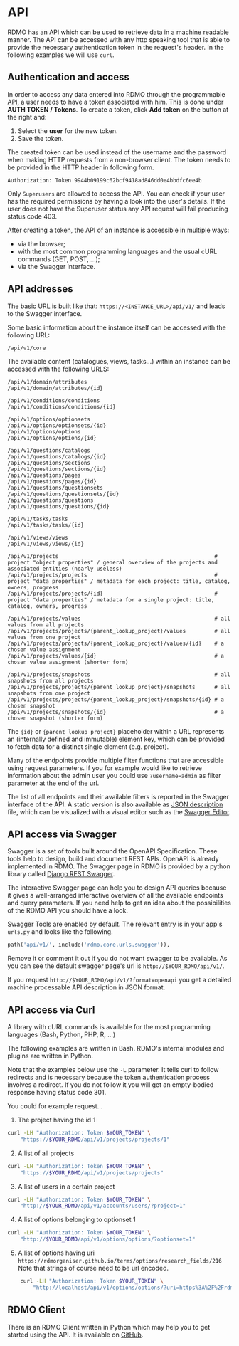 # API

RDMO has an API which can be used to retrieve data in a machine readable manner. The API can be accessed with any http speaking tool that is able to provide the necessary authentication token in the request's header. In the following examples we will use `curl`.

## Authentication and access
In order to access any data entered into RDMO through the programmable API, a user needs to have a token associated with him. This is done under **AUTH TOKEN / Tokens**. To create a token, click **Add token** on the button at the right and:

1. Select the **user** for the new token.
1. Save the token.

The created token can be used instead of the username and the password when making HTTP requests from a non-browser client. The token needs to be provided in the HTTP header in following form.

```
Authorization: Token 9944b09199c62bcf9418ad846dd0e4bbdfc6ee4b
```

Only `Superusers` are allowed to access the API. You can check if your user has the required permissions by having a look into the user's details. If the user does not have the Superuser status any API request will fail producing status code 403.

After creating a token, the API of an instance is accessible in multiple ways:

* via the browser;
* with the most common programming languages and the usual cURL commands (GET, POST, ...);
* via the Swagger interface.

## API addresses

The basic URL is built like that: `https://<INSTANCE_URL>/api/v1/` and leads to the Swagger interface.

Some basic information about the instance itself can be accessed with the following URL:
```
/api/v1/core
```

The available content (catalogues, views, tasks...) within an instance can be accessed with the following URLS:
```
/api/v1/domain/attributes
/api/v1/domain/attributes/{id}

/api/v1/conditions/conditions
/api/v1/conditions/conditions/{id}

/api/v1/options/optionsets
/api/v1/options/optionsets/{id}
/api/v1/options/options
/api/v1/options/options/{id}

/api/v1/questions/catalogs
/api/v1/questions/catalogs/{id}
/api/v1/questions/sections
/api/v1/questions/sections/{id}
/api/v1/questions/pages
/api/v1/questions/pages/{id}
/api/v1/questions/questionsets
/api/v1/questions/questionsets/{id}
/api/v1/questions/questions
/api/v1/questions/questions/{id}

/api/v1/tasks/tasks
/api/v1/tasks/tasks/{id}

/api/v1/views/views
/api/v1/views/views/{id}
```

```
/api/v1/projects                                                 # project "object properties" / general overview of the projects and associated entities (nearly useless)
/api/v1/projects/projects                                        # project "data properties" / metadata for each project: title, catalog, owners, progress
/api/v1/projects/projects/{id}                                   # project "data properties" / metadata for a single project: title, catalog, owners, progress

/api/v1/projects/values                                          # all values from all projects
/api/v1/projects/projects/{parent_lookup_project}/values         # all values from one project
/api/v1/projects/projects/{parent_lookup_project}/values/{id}    # a chosen value assignment
/api/v1/projects/values/{id}                                     # a chosen value assignment (shorter form)

/api/v1/projects/snapshots                                       # all snapshots from all projects
/api/v1/projects/projects/{parent_lookup_project}/snapshots      # all snapshots from one project
/api/v1/projects/projects/{parent_lookup_project}/snapshots/{id} # a chosen snapshot
/api/v1/projects/snapshots/{id}                                  # a chosen snapshot (shorter form)
```

The `{id}` or `{parent_lookup_project}` placeholder within a URL represents an (internally defined and immutable) element key, which can be provided to fetch data for a distinct single element (e.g. project).

Many of the endpoints provide multiple filter functions that are accessible using request parameters. If you for example would like to retrieve information about the admin user you could use `?username=admin` as filter parameter at the end of the url.

The list of all endpoints and their available filters is reported in the Swagger interface of the API. A static version is also available as [JSON description](../_static/others/api_description.json) file, which can be visualized with a visual editor such as the [Swagger Editor](https://editor.swagger.io).

## API access via Swagger

Swagger is a set of tools built around the OpenAPI Specification. These tools help to design, build and document REST APIs. OpenAPI is already implemented in RDMO. The Swagger page in RDMO is provided by a python library called [Django REST Swagger](https://github.com/marcgibbons/django-rest-swagger).

The interactive Swagger page can help you to design API queries because it gives a well-arranged interactive overview of all the available endpoints and query parameters. If you need help to get an idea about the possibilities of the RDMO API you should have a look.

Swagger Tools are enabled by default. The relevant entry is in your app's `urls.py` and looks like the following.

```python
path('api/v1/', include('rdmo.core.urls.swagger')),
```

Remove it or comment it out if you do not want swagger to be available. As you can see the default swagger page's url is `http://$YOUR_RDMO/api/v1/`.

If you request `http://$YOUR_RDMO/api/v1/?format=openapi` you get a detailed machine processable API description in JSON format.

## API access via Curl

A library with cURL commands is available for the most programming languages (Bash, Python, PHP, R, ...)

The following examples are written in Bash. RDMO's internal modules and plugins are written in Python.

Note that the examples below use the `-L` parameter. It tells curl to follow redirects and is necessary because the token authentication process involves a redirect. If you do not follow it you will get an empty-bodied response having status code 301.

You could for example request...

1. The project having the id 1

```bash
curl -LH "Authorization: Token $YOUR_TOKEN" \
    "https://$YOUR_RDMO/api/v1/projects/projects/1"
```

2. A list of all projects

```bash
curl -LH "Authorization: Token $YOUR_TOKEN" \
    "https://$YOUR_RDMO/api/v1/projects/projects"
```

3. A list of users in a certain project

```bash
curl -LH "Authorization: Token $YOUR_TOKEN" \
    "http://$YOUR_RDMO/api/v1/accounts/users/?project=1"
```

4. A list of options belonging to optionset 1

```bash
curl -LH "Authorization: Token $YOUR_TOKEN" \
    "http://$YOUR_RDMO/api/v1/options/options/?optionset=1"
```

5. A list of options having uri `https://rdmorganiser.github.io/terms/options/research_fields/216`
Note that strings of course need to be url encoded.

```bash
    curl -LH "Authorization: Token $YOUR_TOKEN" \
        "http://localhost/api/v1/options/options/?uri=https%3A%2F%2Frdmorganiser.github.io%2Fterms%2Foptions%2Fresearch_fields%2F216"
```

## RDMO Client
There is an RDMO Client written in Python which may help you to get started using the API. It is available on [GitHub](https://github.com/rdmorganiser/rdmo-client).
